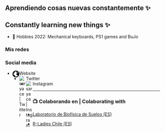 ## Aprendiendo cosas nuevas constantemente ✨
## Constantly learning new things ✨

-   🌱 Hobbies 2022: Mechanical keyboards, PS1 games and BuJo 

### Mis redes

### Social media

-   Website
    [<img align="left" alt="saryace" width="22px" src="https://raw.githubusercontent.com/iconic/open-iconic/master/svg/globe.svg" />](https://saryace.github.io)
-   Twitter
    [<img align="left" alt="saryace | Twitter" width="22px" src="https://cdn.jsdelivr.net/npm/simple-icons@v3/icons/twitter.svg" />](https://twitter.com/saryace)
-   Instagram
    [<img align="left" alt="saryace | Instagram" width="22px" src="https://cdn.jsdelivr.net/npm/simple-icons@v3/icons/instagram.svg" />](https://instagram.com/saryace)

------------------------------------------------------------------------

### 📺 Colaborando en | Colaborating with

-   [Laboratorio de Biofísica de Suelos
    (ES)](https://www.youtube.com/channel/UCtpWXCy2NDEWpdeGLoyHmBg)
    
-   [R-Ladies Chile (ES)](https://vimeo.com/rladieschile)
